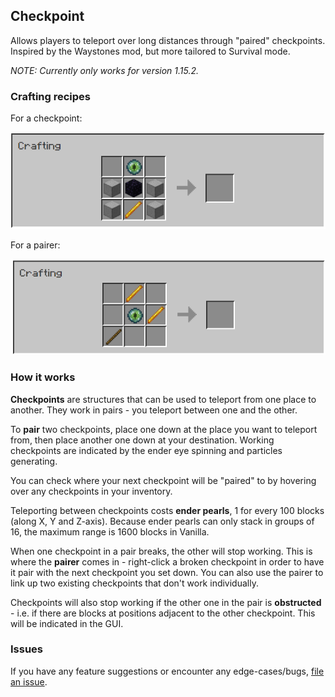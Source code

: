 ## Checkpoint

Allows players to teleport over long distances through "paired" checkpoints. Inspired by
the Waystones mod, but more tailored to Survival mode.

*NOTE: Currently only works for version 1.15.2.*

### Crafting recipes

For a checkpoint:

![Checkpoint recipe](./images/checkpoint_recipe.PNG)

For a pairer:

![Pairer recipe](./images/pairer_recipe.PNG)

### How it works

**Checkpoints** are structures that can be used to teleport from one place to another. They work in pairs - you
teleport between one and the other.

To **pair** two checkpoints, place one down at the place you want to teleport from, then place another one down at your
destination. Working checkpoints are indicated by the ender eye spinning and particles generating.

You can check where your next checkpoint will be "paired" to by hovering over any checkpoints in your inventory.

Teleporting between checkpoints costs **ender pearls**, 1 for every 100 blocks (along X, Y and Z-axis). Because ender
pearls can only stack in groups of 16, the maximum range is 1600 blocks in Vanilla.

When one checkpoint in a pair breaks, the other will stop working. This is where the **pairer** comes in - right-click
a broken checkpoint in order to have it pair with the next checkpoint you set down. You can also use the pairer to
link up two existing checkpoints that don't work individually.

Checkpoints will also stop working if the other one in the pair is **obstructed** - i.e. if there are blocks at
positions adjacent to the other checkpoint. This will be indicated in the GUI.

### Issues

If you have any feature suggestions or encounter any edge-cases/bugs, [file an issue](https://github.com/hanyuone/Checkpoint).